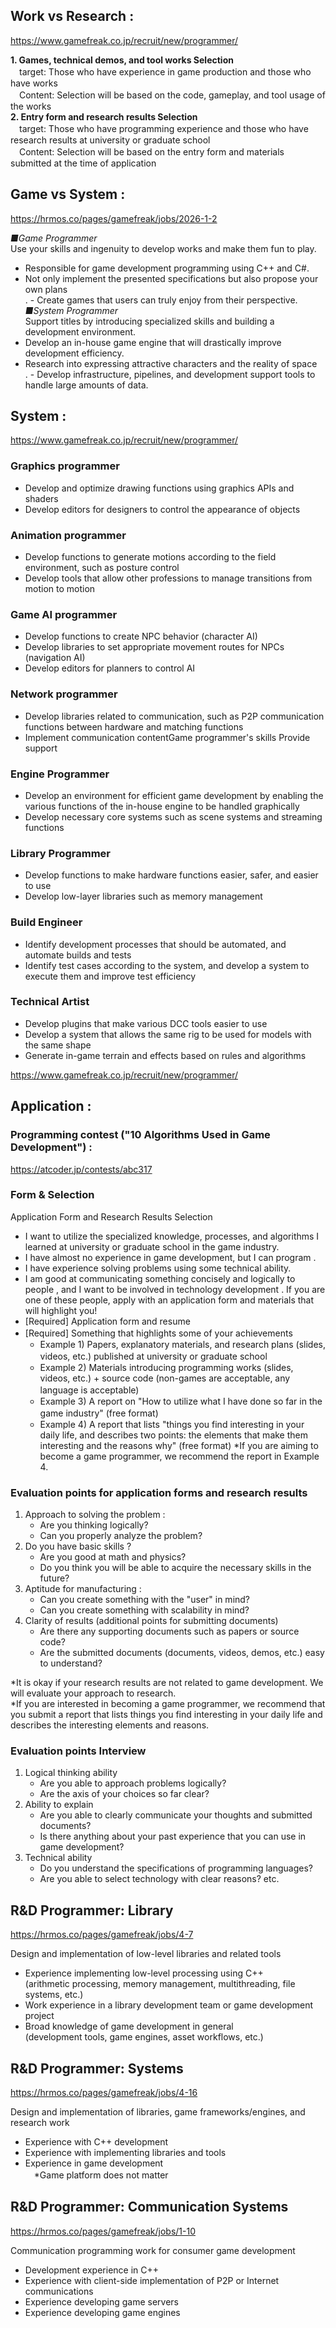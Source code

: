 ## Work vs Research :
https://www.gamefreak.co.jp/recruit/new/programmer/

**1. Games, technical demos, and tool works Selection**  
　target: Those who have experience in game production and those who have works  
　Content: Selection will be based on the code, gameplay, and tool usage of the works  
**2. Entry form and research results Selection**  
　target: Those who have programming experience and those who have research results at university or graduate school  
　Content: Selection will be based on the entry form and materials submitted at the time of application
## Game vs System : 
https://hrmos.co/pages/gamefreak/jobs/2026-1-2

_■Game Programmer_  
Use your skills and ingenuity to develop works and make them fun to play.  
- Responsible for game development programming using C++ and C#.  
- Not only implement the presented specifications but also propose your own plans  
. - Create games that users can truly enjoy from their perspective.  
_■System Programmer_  
Support titles by introducing specialized skills and building a development environment.  
- Develop an in-house game engine that will drastically improve development efficiency.  
- Research into expressing attractive characters and the reality of space  
. - Develop infrastructure, pipelines, and development support tools to handle large amounts of data.

## System :
https://www.gamefreak.co.jp/recruit/new/programmer/
### Graphics programmer  
- Develop and optimize drawing functions using graphics APIs and shaders  
- Develop editors for designers to control the appearance of objects  
### Animation programmer  
- Develop functions to generate motions according to the field environment, such as posture control  
- Develop tools that allow other professions to manage transitions from motion to motion  
### Game AI programmer  
- Develop functions to create NPC behavior (character AI)  
- Develop libraries to set appropriate movement routes for NPCs (navigation AI)  
- Develop editors for planners to control AI  
### Network programmer  
- Develop libraries related to communication, such as P2P communication functions between hardware and matching functions  
- Implement communication contentGame programmer's skills Provide support  
### Engine Programmer  
- Develop an environment for efficient game development by enabling the various functions of the in-house engine to be handled graphically  
- Develop necessary core systems such as scene systems and streaming functions  
### Library Programmer  
- Develop functions to make hardware functions easier, safer, and easier to use  
- Develop low-layer libraries such as memory management  
### Build Engineer  
- Identify development processes that should be automated, and automate builds and tests  
- Identify test cases according to the system, and develop a system to execute them and improve test efficiency  
### Technical Artist  
- Develop plugins that make various DCC tools easier to use  
- Develop a system that allows the same rig to be used for models with the same shape  
- Generate in-game terrain and effects based on rules and algorithms


https://www.gamefreak.co.jp/recruit/new/programmer/
## Application :
### Programming contest ("10 Algorithms Used in Game Development") : 
https://atcoder.jp/contests/abc317
### Form & Selection
Application Form and Research Results Selection
- I want to utilize the specialized knowledge, processes, and algorithms I learned at university or graduate school in the game industry.
- I have almost no experience in game development, but I can program .
- I have experience solving problems using
some technical ability.
- I am good at communicating something concisely and logically to people , and I want to be involved in technology development . If you are one of these people, apply with an application form and materials that will highlight you! 
- [Required] Application form and resume 
- [Required] Something that highlights some of your achievements 　
	- Example 1) Papers, explanatory materials, and research plans (slides, videos, etc.) published at university or graduate school 　
	- Example 2) Materials introducing programming works (slides, videos, etc.) + source code (non-games are acceptable, any language is acceptable) 　
	- Example 3) A report on "How to utilize what I have done so far in the game industry" (free format) 　
	- Example 4) A report that lists "things you find interesting in your daily life, and describes two points: the elements that make them interesting and the reasons why" (free format) *If you are aiming to become a game programmer, we recommend the report in Example 4.

### Evaluation points for application forms and research results

1. Approach to solving the problem : 
	- Are you thinking logically? 
	- Can you properly analyze the problem?  
2. Do you have basic skills  ? 
	- Are you good at math and physics?  
	- Do you think you will be able to acquire the necessary skills in the future?  
3. Aptitude for manufacturing : 
	- Can you create something with the "user" in mind?  
	- Can you create something with scalability in mind?  
4. Clarity of results (additional points for submitting documents)  
	- Are there any supporting documents such as papers or source code?  
	- Are the submitted documents (documents, videos, demos, etc.) easy to understand?  

*It is okay if your research results are not related to game development. We will evaluate your approach to research.  
*If you are interested in becoming a game programmer, we recommend that you submit a report that lists things you find interesting in your daily life and describes the interesting elements and reasons.

### Evaluation points Interview
1. Logical thinking ability  
	- Are you able to approach problems logically?  
	- Are the axis of your choices so far clear?  
2. Ability to explain  
	- Are you able to clearly communicate your thoughts and submitted documents? 
	- Is there anything about your past experience that you can use in game development?  
3. Technical ability  
	- Do you understand the specifications of programming languages?  
	- Are you able to select technology with clear reasons?  etc.



## R&D Programmer: Library
https://hrmos.co/pages/gamefreak/jobs/4-7

Design and implementation of low-level libraries and related tools

- Experience implementing low-level processing using C++  
(arithmetic processing, memory management, multithreading, file systems, etc.)  
- Work experience in a library development team or game development project  
- Broad knowledge of game development in general  
(development tools, game engines, asset workflows, etc.)


## R&D Programmer: Systems
https://hrmos.co/pages/gamefreak/jobs/4-16

Design and implementation of libraries, game frameworks/engines, and research work

- Experience with C++ development  
- Experience with implementing libraries and tools
- Experience in game development  
	　*Game platform does not matter

## R&D Programmer: Communication Systems
https://hrmos.co/pages/gamefreak/jobs/1-10

Communication programming work for consumer game development


- Development experience in C++  
- Experience with client-side implementation of P2P or Internet communications
- Experience developing game servers  
- Experience developing game engines
